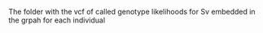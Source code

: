 The folder with the vcf of called genotype likelihoods for Sv embedded in the grpah for each individual
